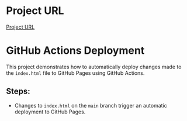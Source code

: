 # Project URL
[Project URL](https://roadmap.sh/projects/github-actions-deployment-workflow)

# GitHub Actions Deployment

This project demonstrates how to automatically deploy changes made to the `index.html` file to GitHub Pages using GitHub Actions.

## Steps:
- Changes to `index.html` on the `main` branch trigger an automatic deployment to GitHub Pages.

